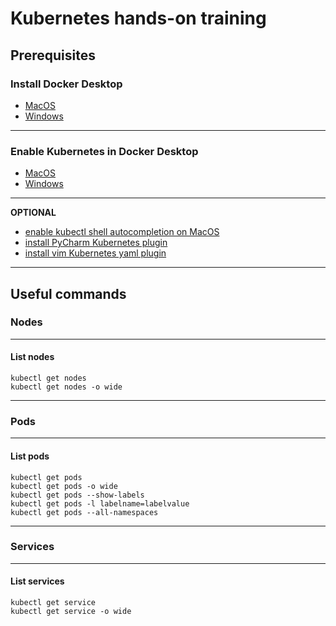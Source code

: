 # Kubernetes hands-on training
## Prerequisites
### Install Docker Desktop
- [MacOS](https://docs.docker.com/docker-for-mac/install/)
- [Windows](https://docs.docker.com/docker-for-windows/install/)

---

### Enable Kubernetes in Docker Desktop
- [MacOS](https://docs.docker.com/docker-for-mac/#kubernetes)
- [Windows](https://docs.docker.com/docker-for-windows/#kubernetes)

---

**OPTIONAL**
- [enable kubectl shell autocompletion on MacOS](https://kubernetes.io/docs/tasks/tools/install-kubectl/#enabling-shell-autocompletion)
- [install PyCharm Kubernetes plugin](https://www.jetbrains.com/help/pycharm/kubernetes.html)
- [install vim Kubernetes yaml plugin](https://octetz.com/docs/2020/2020-01-06-vim-k8s-yaml-support/)

---

## Useful commands
### Nodes

---

#### List nodes
    kubectl get nodes
    kubectl get nodes -o wide

---

### Pods

---

#### List pods
    kubectl get pods
    kubectl get pods -o wide
    kubectl get pods --show-labels
    kubectl get pods -l labelname=labelvalue
    kubectl get pods --all-namespaces

---

### Services

---

#### List services
    kubectl get service
    kubectl get service -o wide
